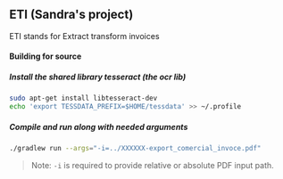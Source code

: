 ## ETI (Sandra's project)
ETI stands for Extract transform invoices

#### Building for source
##### Install the shared library tesseract (the ocr lib)
```sh
sudo apt-get install libtesseract-dev
echo 'export TESSDATA_PREFIX=$HOME/tessdata' >> ~/.profile
```

##### Compile and run along with needed arguments
```sh
./gradlew run --args="-i=../XXXXXX-export_comercial_invoce.pdf"
```
> Note: `-i` is required to provide relative or absolute PDF input path.
